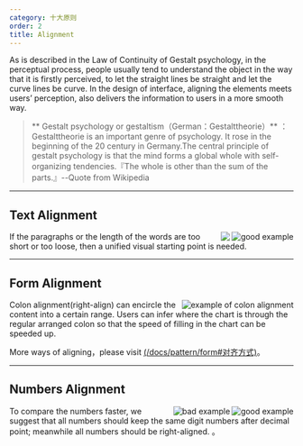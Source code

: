 ```yaml
---
category: 十大原则
order: 2
title: Alignment
---
```


As is described in the Law of Continuity of Gestalt psychology, in the perceptual process, people usually tend to understand the object in the way that it is firstly perceived, to let the straight lines be straight and let the curve lines be curve. In the design of interface, aligning the elements meets users’ perception, also delivers the information to users in a more smooth way.

> ** Gestalt psychology or gestaltism（German：Gestalttheorie）** ：Gestalttheorie is an important genre of psychology. It rose in the beginning of the 20 century in Germany.The central principle of gestalt psychology is that the mind forms a global whole with self-organizing tendencies.『The whole is other than the sum of the parts.』--Quote from Wikipedia

---

## Text Alignment

<img class="preview-img good" align="right" alt="good example" description="Align the title and text to the left; use one visual starting point." src="https://os.alipayobjects.com/rmsportal/xvmiAZAIxrEcqdP.png">
<img class="preview-img bad" align="right" asslt="bad example" description="The tile and the text start in different visual point. This is not recommended except the differences between title and text are emphasized. " src="https://os.alipayobjects.com/rmsportal/qvycImsTiDGVgLJ.png">

If the paragraphs or the length of the words are too short or too loose, then a unified visual starting point is needed.


---

## Form Alignment

<img class="preview-img no-padding" align="right" alt="example of colon alignment" src="https://os.alipayobjects.com/rmsportal/DmEbaUsrpJkRyUh.png">

Colon alignment(right-align) can encircle the content into a certain range. Users can infer where the chart is through the regular arranged colon so that the speed of filling in the chart can be speeded up.

More ways of aligning，please visit [(/docs/pattern/form#对齐方式)](/docs/pattern/form#对齐方式)。

---

## Numbers Alignment

<img class="preview-img good" align="right" alt="good example" src="https://os.alipayobjects.com/rmsportal/hCSQTEmahFyQcWk.png">
<img class="preview-img bad" align="right" alt="bad example" src="https://os.alipayobjects.com/rmsportal/FDjScmPlWFPxkxL.png">

To compare the numbers faster, we suggest that all numbers should keep the same digit numbers after decimal point; meanwhile all numbers should be right-aligned. 。

